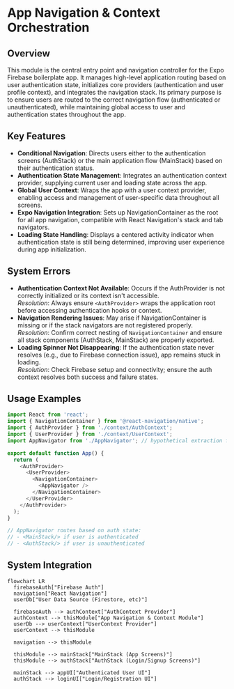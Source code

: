 # App Navigation & Context Orchestration

## Overview
This module is the central entry point and navigation controller for the Expo Firebase boilerplate app. It manages high-level application routing based on user authentication state, initializes core providers (authentication and user profile context), and integrates the navigation stack. Its primary purpose is to ensure users are routed to the correct navigation flow (authenticated or unauthenticated), while maintaining global access to user and authentication states throughout the app.

## Key Features

- **Conditional Navigation**: Directs users either to the authentication screens (AuthStack) or the main application flow (MainStack) based on their authentication status.
- **Authentication State Management**: Integrates an authentication context provider, supplying current user and loading state across the app.
- **Global User Context**: Wraps the app with a user context provider, enabling access and management of user-specific data throughout all screens.
- **Expo Navigation Integration**: Sets up NavigationContainer as the root for all app navigation, compatible with React Navigation's stack and tab navigators.
- **Loading State Handling**: Displays a centered activity indicator when authentication state is still being determined, improving user experience during app initialization.

## System Errors

- **Authentication Context Not Available**: Occurs if the AuthProvider is not correctly initialized or its context isn't accessible.  
  _Resolution_: Always ensure `<AuthProvider>` wraps the application root before accessing authentication hooks or context.
- **Navigation Rendering Issues**: May arise if NavigationContainer is missing or if the stack navigators are not registered properly.  
  _Resolution_: Confirm correct nesting of `NavigationContainer` and ensure all stack components (AuthStack, MainStack) are properly exported.
- **Loading Spinner Not Disappearing**: If the authentication state never resolves (e.g., due to Firebase connection issue), app remains stuck in loading.  
  _Resolution_: Check Firebase setup and connectivity; ensure the auth context resolves both success and failure states.

## Usage Examples

```javascript
import React from 'react';
import { NavigationContainer } from '@react-navigation/native';
import { AuthProvider } from './context/AuthContext';
import { UserProvider } from './context/UserContext';
import AppNavigator from './AppNavigator'; // hypothetical extraction for modular use

export default function App() {
  return (
    <AuthProvider>
      <UserProvider>
        <NavigationContainer>
          <AppNavigator />
        </NavigationContainer>
      </UserProvider>
    </AuthProvider>
  );
}

// AppNavigator routes based on auth state:
// - <MainStack/> if user is authenticated
// - <AuthStack/> if user is unauthenticated
```

## System Integration

```mermaid
flowchart LR
  firebaseAuth["Firebase Auth"]
  navigation["React Navigation"]
  userDb["User Data Source (Firestore, etc)"]

  firebaseAuth --> authContext["AuthContext Provider"]
  authContext --> thisModule["App Navigation & Context Module"]
  userDb --> userContext["UserContext Provider"]
  userContext --> thisModule

  navigation --> thisModule

  thisModule --> mainStack["MainStack (App Screens)"]
  thisModule --> authStack["AuthStack (Login/Signup Screens)"]

  mainStack --> appUI["Authenticated User UI"]
  authStack --> loginUI["Login/Registration UI"]
```
